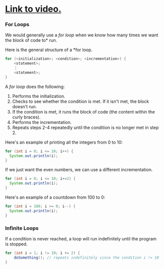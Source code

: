 # [Link to video.](https://www.youtube.com/watch?v=Z--Lx2CzjsE&list=PLVD25niNi0BkgQHyEFkuuBp_IQ4q67jIC)


### For Loops

We would generally use a *for loop* when we know how many times we want the block of code to* run.

Here is the general structure of a *for loop.

```java
for (<initialization>; <condition>; <incrementation>) {
    <statement>;
    ⋮
    <statement>;
}
```

A *for loop* does the following:

1. Performs the initialization. 
2. Checks to see whether the condition is met. If it isn't met, the block doesn't run.
3. If the condition is met, it runs the block of code (the content within the curly braces).
4. Performs the incrementation.
5. Repeats steps 2-4 repeatedly until the condition is no longer met in step 2.

Here's an example of printing all the integers from 0 to 10:

```java
for (int i = 0; i <= 10; i++) {
  System.out.println(i);
}
```

If we just want the even numbers, we can use a different incrementation.

```java
for (int i = 0; i <= 10; i+=2) {
  System.out.println(i);
}
```

Here's an example of a countdown from 100 to 0:

```java
for (int i = 100; i >= 0; i--) {
  System.out.println(i);
}
```

### Infinite Loops

If a condition is never reached, a loop will run indefinitely until the program is stopped.

```java
for (int i = 1; i != 10; i += 2) {
    doSomething(); // repeats indefinitely since the condition i != 10 is never reached
}
```
